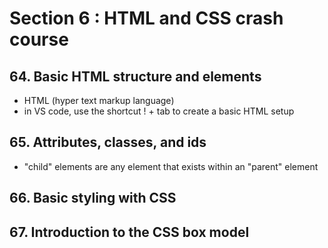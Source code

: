 # Section 6 : HTML and CSS crash course

## 64. Basic HTML structure and elements
* HTML (hyper text markup language)
* in VS code, use the shortcut ! + tab to create a basic HTML setup

## 65. Attributes, classes, and ids
* "child" elements are any element that exists within an "parent" element

## 66. Basic styling with CSS

## 67. Introduction to the CSS box model
